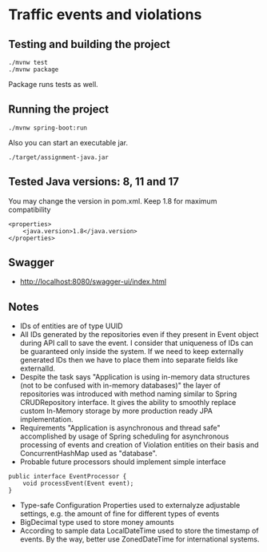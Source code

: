 # Traffic events and violations


## Testing and building the project

```
./mvnw test
./mvnw package
```

Package runs tests as well.

## Running the project

```
./mvnw spring-boot:run
```

Also you can start an executable jar.

```
./target/assignment-java.jar
```

## Tested Java versions: 8, 11 and 17

You may change the version in pom.xml. Keep 1.8 for maximum compatibility

```
<properties>
    <java.version>1.8</java.version>
</properties>
```

## Swagger

* [http://localhost:8080/swagger-ui/index.html](http://localhost:8080/swagger-ui/index.html)

## Notes


- IDs of entities are of type UUID
- All IDs generated by the repositories even if they present in Event object during API call to save the event. I consider that uniqueness of IDs can be guaranteed only inside the system. If we need to keep externally generated IDs then we have to place them into separate fields like externalId.
- Despite the task says "Application is using in-memory data structures (not to be confused with in-memory databases)" the layer of repositories was introduced with method naming similar to Spring CRUDRepository interface. It gives the ability to smoothly replace custom In-Memory storage by more production ready JPA implementation.
- Requirements "Application is asynchronous and thread safe" accomplished by usage of Spring scheduling for asynchronous processing of events and creation of Violation entities on their basis and ConcurrentHashMap used as "database".
- Probable future processors should implement simple interface

```
public interface EventProcessor {
    void processEvent(Event event);
}
```

- Type-safe Configuration Properties used to externalyze adjustable settings, e.g. the amount of fine for different types of events
- BigDecimal type used to store money amounts
- According to sample data LocalDateTime used to store the timestamp of events. By the way, better use ZonedDateTime for international systems.

